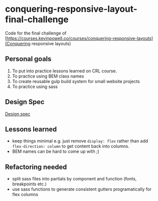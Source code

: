 # conquering-responsive-layout-final-challenge

Code for the final challenge of [https://courses.kevinpowell.co/courses/conquering-responsive-layouts](Conquering responsive layouts)

## Personal goals

1. To put into practice lessons learned on CRL course.
2. To practice using BEM class names
3. To create reusable gulp build system for small website projects
4. To practice using sass

## Design Spec

[Design spec]('final-challenge.pdf')

## Lessons learned

* keep things minimal e.g. just remove `display: flex` rather than add `flex-direction: column` to get content back into columns.
* BEM names can be hard to come up with ;)

## Refactoring needed

* split sass files into partials by component and function (fonts, breakpoints etc.)
* use sass functions to generate consistent gutters programatically for flex columns